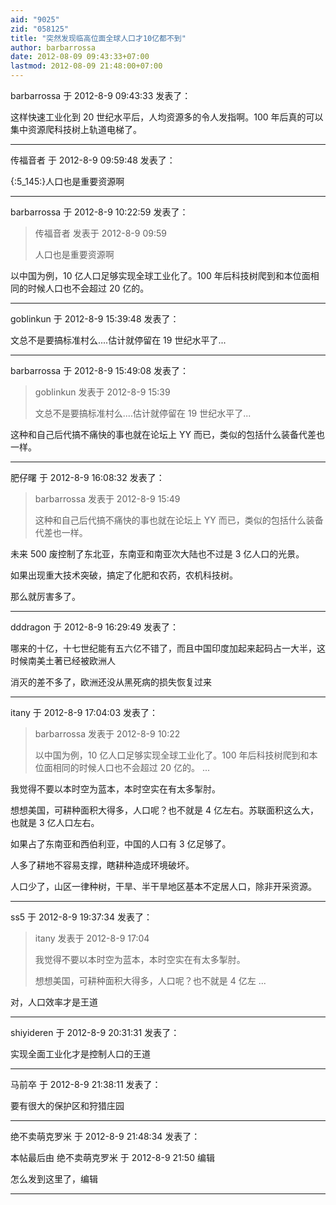 ```yaml
---
aid: "9025"
zid: "058125"
title: "突然发现临高位面全球人口才10亿都不到"
author: barbarrossa
date: 2012-08-09 09:43:33+07:00
lastmod: 2012-08-09 21:48:00+07:00
---
```


barbarrossa 于 2012-8-9 09:43:33 发表了：

这样快速工业化到 20 世纪水平后，人均资源多的令人发指啊。100 年后真的可以集中资源爬科技树上轨道电梯了。

---

传福音者 于 2012-8-9 09:59:48 发表了：

{:5_145:}人口也是重要资源啊

---

barbarrossa 于 2012-8-9 10:22:59 发表了：

> 传福音者 发表于 2012-8-9 09:59
>
> 人口也是重要资源啊

以中国为例，10 亿人口足够实现全球工业化了。100 年后科技树爬到和本位面相同的时候人口也不会超过 20 亿的。

---

goblinkun 于 2012-8-9 15:39:48 发表了：

文总不是要搞标准村么....估计就停留在 19 世纪水平了...

---

barbarrossa 于 2012-8-9 15:49:08 发表了：

> goblinkun 发表于 2012-8-9 15:39
>
> 文总不是要搞标准村么....估计就停留在 19 世纪水平了...

这种和自己后代搞不痛快的事也就在论坛上 YY 而已，类似的包括什么装备代差也一样。

---

肥仔曙 于 2012-8-9 16:08:32 发表了：

> barbarrossa 发表于 2012-8-9 15:49
>
> 这种和自己后代搞不痛快的事也就在论坛上 YY 而已，类似的包括什么装备代差也一样。

未来 500 废控制了东北亚，东南亚和南亚次大陆也不过是 3 亿人口的光景。

如果出现重大技术突破，搞定了化肥和农药，农机科技树。

那么就厉害多了。

---

dddragon 于 2012-8-9 16:29:49 发表了：

哪来的十亿，十七世纪能有五六亿不错了，而且中国印度加起来起码占一大半，这时候南美土著已经被欧洲人

消灭的差不多了，欧洲还没从黑死病的损失恢复过来

---

itany 于 2012-8-9 17:04:03 发表了：

> barbarrossa 发表于 2012-8-9 10:22
>
> 以中国为例，10 亿人口足够实现全球工业化了。100 年后科技树爬到和本位面相同的时候人口也不会超过 20 亿的。 ...

我觉得不要以本时空为蓝本，本时空实在有太多掣肘。

想想美国，可耕种面积大得多，人口呢？也不就是 4 亿左右。苏联面积这么大，也就是 3 亿人口左右。

如果占了东南亚和西伯利亚，中国的人口有 3 亿足够了。

人多了耕地不容易支撑，瞎耕种造成环境破坏。

人口少了，山区一律种树，干旱、半干旱地区基本不定居人口，除非开采资源。

---

ss5 于 2012-8-9 19:37:34 发表了：

> itany 发表于 2012-8-9 17:04
>
> 我觉得不要以本时空为蓝本，本时空实在有太多掣肘。
>
> 想想美国，可耕种面积大得多，人口呢？也不就是 4 亿左 ...

对，人口效率才是王道

---

shiyideren 于 2012-8-9 20:31:31 发表了：

实现全面工业化才是控制人口的王道

---

马前卒 于 2012-8-9 21:38:11 发表了：

要有很大的保护区和狩猎庄园

---

绝不卖萌克罗米 于 2012-8-9 21:48:34 发表了：

本帖最后由 绝不卖萌克罗米 于 2012-8-9 21:50 编辑

怎么发到这里了，编辑

---
